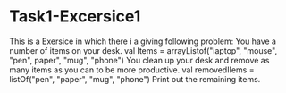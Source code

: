# Task1-Excersice1 
This is a Exersice in which there i a giving following problem:
You have a number of items on your desk.
 val Items = arrayListof("laptop", "mouse", "pen", paper", "mug", "phone")
You clean up your desk and remove as many items as you can to be more productive.
val removedIIems = listOf("pen", "paper", "mug", "phone")
Print out the remaining items.

